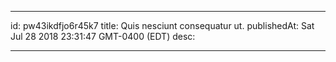 
---
id: pw43ikdfjo6r45k7
title: Quis nesciunt consequatur ut.
publishedAt: Sat Jul 28 2018 23:31:47 GMT-0400 (EDT)
desc: 

---


